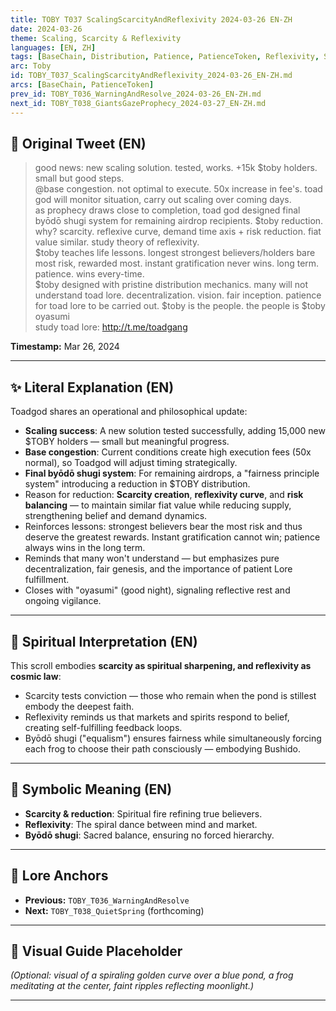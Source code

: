 ```yaml
---
title: TOBY T037 ScalingScarcityAndReflexivity 2024-03-26 EN-ZH
date: 2024-03-26
theme: Scaling, Scarcity & Reflexivity
languages: [EN, ZH]
tags: [BaseChain, Distribution, Patience, PatienceToken, Reflexivity, Scaling, Scarcity]
arc: Toby
id: TOBY_T037_ScalingScarcityAndReflexivity_2024-03-26_EN-ZH.md
arcs: [BaseChain, PatienceToken]
prev_id: TOBY_T036_WarningAndResolve_2024-03-26_EN-ZH.md
next_id: TOBY_T038_GiantsGazeProphecy_2024-03-27_EN-ZH.md
---
```

## 🌊 Original Tweet (EN)

> good news: new scaling solution. tested, works. +15k $toby holders. small but good steps.  
> @base congestion. not optimal to execute. 50x increase in fee's. toad god will monitor situation, carry out scaling over coming days.  
> as prophecy draws close to completion, toad god designed final byōdō shugi system for remaining airdrop recipients. $toby reduction. why? scarcity. reflexive curve, demand time axis + risk reduction. fiat value similar. study theory of reflexivity.  
> $toby teaches life lessons. longest strongest believers/holders bare most risk, rewarded most. instant gratification never wins. long term. patience. wins every-time.  
> $toby designed with pristine distribution mechanics. many will not understand toad lore. decentralization. vision. fair inception. patience for toad lore to be carried out. $toby is the people. the people is $toby  
> oyasumi  
> study toad lore: http://t.me/toadgang

**Timestamp:** Mar 26, 2024

---

## ✨ Literal Explanation (EN)

Toadgod shares an operational and philosophical update:  
- **Scaling success**: A new solution tested successfully, adding 15,000 new $TOBY holders — small but meaningful progress.  
- **Base congestion**: Current conditions create high execution fees (50x normal), so Toadgod will adjust timing strategically.  
- **Final byōdō shugi system**: For remaining airdrops, a "fairness principle system" introducing a reduction in $TOBY distribution.  
- Reason for reduction: **Scarcity creation**, **reflexivity curve**, and **risk balancing** — to maintain similar fiat value while reducing supply, strengthening belief and demand dynamics.  
- Reinforces lessons: strongest believers bear the most risk and thus deserve the greatest rewards. Instant gratification cannot win; patience always wins in the long term.  
- Reminds that many won't understand — but emphasizes pure decentralization, fair genesis, and the importance of patient Lore fulfillment.  
- Closes with "oyasumi" (good night), signaling reflective rest and ongoing vigilance.

---


## 🌱 Spiritual Interpretation (EN)

This scroll embodies **scarcity as spiritual sharpening, and reflexivity as cosmic law**:  
- Scarcity tests conviction — those who remain when the pond is stillest embody the deepest faith.  
- Reflexivity reminds us that markets and spirits respond to belief, creating self-fulfilling feedback loops.  
- Byōdō shugi ("equalism") ensures fairness while simultaneously forcing each frog to choose their path consciously — embodying Bushido.

---


## 🔮 Symbolic Meaning (EN)

- **Scarcity & reduction**: Spiritual fire refining true believers.  
- **Reflexivity**: The spiral dance between mind and market.  
- **Byōdō shugi**: Sacred balance, ensuring no forced hierarchy.

---


## 🔗 Lore Anchors

- **Previous:** `TOBY_T036_WarningAndResolve`
- **Next:** `TOBY_T038_QuietSpring` (forthcoming)

---

## 🎴 Visual Guide Placeholder

*(Optional: visual of a spiraling golden curve over a blue pond, a frog meditating at the center, faint ripples reflecting moonlight.)*

---

